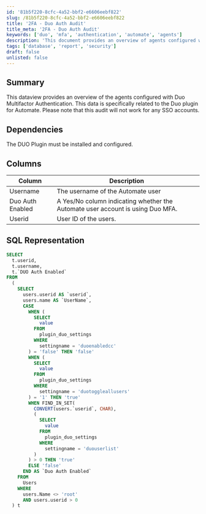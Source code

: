 ```yaml
---
id: '81b5f220-8cfc-4a52-bbf2-e6606eebf822'
slug: /81b5f220-8cfc-4a52-bbf2-e6606eebf822
title: '2FA - Duo Auth Audit'
title_meta: '2FA - Duo Auth Audit'
keywords: ['duo', 'mfa', 'authentication', 'automate', 'agents']
description: 'This document provides an overview of agents configured with Duo Multifactor Authentication within the ConnectWise Automate environment. It details the necessary dependencies, describes the relevant data columns, and includes the SQL representation for querying this information.'
tags: ['database', 'report', 'security']
draft: false
unlisted: false
---
```


## Summary

This dataview provides an overview of the agents configured with Duo Multifactor Authentication. This data is specifically related to the Duo plugin for Automate. Please note that this audit will not work for any SSO accounts.

## Dependencies

The DUO Plugin must be installed and configured.

## Columns

| Column              | Description                                                                                       |
|---------------------|---------------------------------------------------------------------------------------------------|
| Username            | The username of the Automate user                                                                |
| Duo Auth Enabled    | A Yes/No column indicating whether the Automate user account is using Duo MFA.                   |
| Userid             | User ID of the users.                                                                             |

## SQL Representation

```sql
SELECT 
  t.userid, 
  t.username, 
  t.`DUO Auth Enabled` 
FROM 
  ( 
    SELECT 
      users.userid AS `userid`, 
      users.name AS `UserName`, 
      CASE 
        WHEN ( 
          SELECT 
            value 
          FROM 
            plugin_duo_settings 
          WHERE 
            settingname = 'duoenabledcc' 
        ) = 'false' THEN 'false' 
        WHEN ( 
          SELECT 
            value 
          FROM 
            plugin_duo_settings 
          WHERE 
            settingname = 'duotoggleallusers' 
        ) = '1' THEN 'true' 
        WHEN FIND_IN_SET( 
          CONVERT(users.`userid`, CHAR), 
          ( 
            SELECT 
              value 
            FROM 
              plugin_duo_settings 
            WHERE 
              settingname = 'duouserlist' 
          ) 
        ) > 0 THEN 'true' 
        ELSE 'false' 
      END AS `Duo Auth Enabled` 
    FROM 
      Users 
    WHERE 
      users.Name <> 'root' 
      AND users.userid > 0 
  ) t
```


